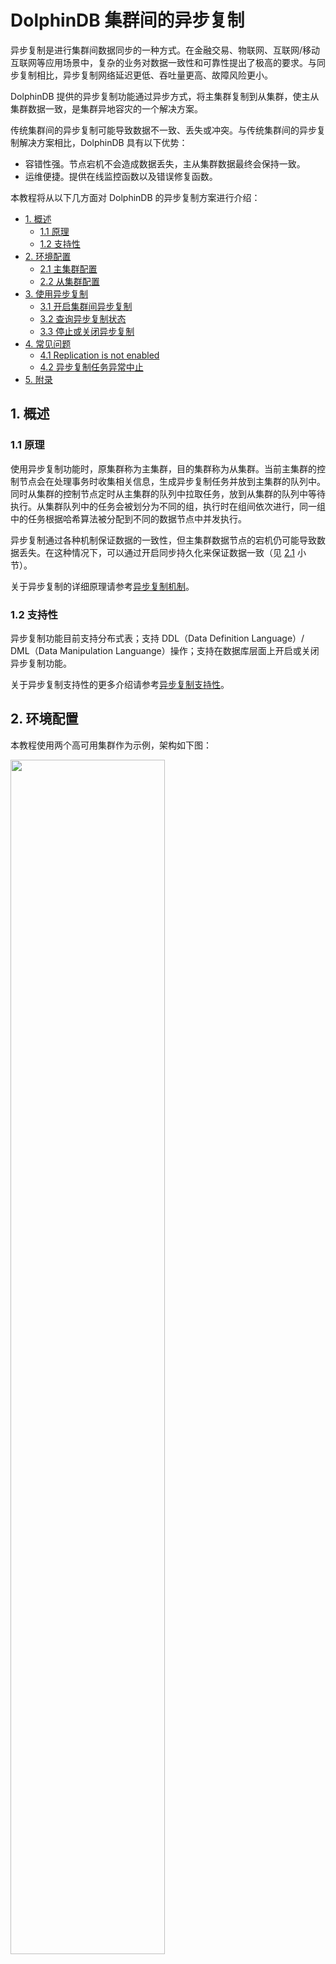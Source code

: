 # DolphinDB 集群间的异步复制

异步复制是进行集群间数据同步的一种方式。在金融交易、物联网、互联网/移动互联网等应用场景中，复杂的业务对数据一致性和可靠性提出了极高的要求。与同步复制相比，异步复制网络延迟更低、吞吐量更高、故障风险更小。

DolphinDB 提供的异步复制功能通过异步方式，将主集群复制到从集群，使主从集群数据一致，是集群异地容灾的一个解决方案。

传统集群间的异步复制可能导致数据不一致、丢失或冲突。与传统集群间的异步复制解决方案相比，DolphinDB 具有以下优势：

- 容错性强。节点宕机不会造成数据丢失，主从集群数据最终会保持一致。
- 运维便捷。提供在线监控函数以及错误修复函数。

本教程将从以下几方面对 DolphinDB 的异步复制方案进行介绍：


  - [1. 概述](#1-概述)
    - [1.1 原理](#11-原理)
    - [1.2 支持性](#12-支持性)
  - [2. 环境配置](#2-环境配置)
    - [2.1 主集群配置](#21-主集群配置)
    - [2.2 从集群配置](#22-从集群配置)
  - [3. 使用异步复制](#3-使用异步复制)
    - [3.1 开启集群间异步复制](#31-开启集群间异步复制)
    - [3.2 查询异步复制状态](#32-查询异步复制状态)
    - [3.3 停止或关闭异步复制](#33-停止或关闭异步复制)
  - [4. 常见问题](#4-常见问题)
    - [4.1 Replication is not enabled](#41-replication-is-not-enabled)
    - [4.2 异步复制任务异常中止](#42-异步复制任务异常中止)
  - [5. 附录](#5-附录)


## 1. 概述

### 1.1 原理

使用异步复制功能时，原集群称为主集群，目的集群称为从集群。当前主集群的控制节点会在处理事务时收集相关信息，生成异步复制任务并放到主集群的队列中。同时从集群的控制节点定时从主集群的队列中拉取任务，放到从集群的队列中等待执行。从集群队列中的任务会被划分为不同的组，执行时在组间依次进行，同一组中的任务根据哈希算法被分配到不同的数据节点中并发执行。

异步复制通过各种机制保证数据的一致性，但主集群数据节点的宕机仍可能导致数据丢失。在这种情况下，可以通过开启同步持久化来保证数据一致（见 [2.1](#21-主集群配置) 小节）。

关于异步复制的详细原理请参考[异步复制机制](https://dolphindb.cn/cn/help/DatabaseandDistributedComputing/Database/ClusterAsyncReplication.html#id4)。

### 1.2 支持性

异步复制功能目前支持分布式表；支持 DDL（Data  Definition Language）/ DML（Data Manipulation Languange）操作；支持在数据库层面上开启或关闭异步复制功能。

关于异步复制支持性的更多介绍请参考[异步复制支持性](https://dolphindb.cn/cn/help/DatabaseandDistributedComputing/Database/ClusterAsyncReplication.html#id2)。

## 2. 环境配置

本教程使用两个高可用集群作为示例，架构如下图：

<img src="./images/Asynchronous_Replication/2_1.png" width=70%>

集群间的异步复制支持一个主集群，多个从集群。用户在使用异步复制功能时需要至少部署两个集群，集群类型可为单服务器集群、多服务器集群以及高可用集群。关于如何部署集群请参考[单服务器集群部署](https://gitee.com/dolphindb/Tutorials_CN/blob/master/single_machine_cluster_deploy.md)、[多服务器集群部署](https://gitee.com/dolphindb/Tutorials_CN/blob/master/multi_machine_cluster_deployment.md)、[高可用集群部署](https://gitee.com/dolphindb/Tutorials_CN/blob/master/ha_cluster_deployment.md)。

本教程假定主集群配置文件位于 */dolphindb/server/cluster1/config* 目录下，从集群配置文件位于 */dolphindb/server/cluster2/config* 目录下。与异步复制相关的配置项请参考[集群间的异步复制配置项](https://www.dolphindb.cn/cn/help/DatabaseandDistributedComputing/Configuration/ConfigParamRef.html#id23)。

### 2.1 主集群配置

以 P1 服务器为例，首先登陆 P1 服务器，进入 */dolphindb/server/cluster1/config* 目录。

- **控制节点配置**

执行以下 Shell 命令修改 *controller.cfg* 配置文件：

```
vim ./controller.cfg
```

添加如下配置项参数：

```
clusterReplicationSlaveNum=1
```

*clusterReplicationSlaveNum* 指定允许配置的从集群数量上限，本教程中从集群数量为1。

- **数据节点配置**

执行以下 Shell 命令修改 *cluster.cfg* 配置文件：

```
vim ./cluster.cfg
```

添加如下配置项参数：

```
clusterReplicationMode=master
clusterReplicationWorkDir=/dolphindb/server/cluster1/replication
clusterReplicationSyncPersistence=false
```

*clusterReplicationSyncPersistence* 指定是否开启任务数据的同步持久化，默认为 false，表示持久化异步进行。在这种状态下，主集群数据节点的宕机可能导致数据丢失。可以指定 *clusterReplicationSyncPersistence* 的值为 true 开启同步持久化，以确保数据的一致性。但请注意，开启同步持久化之后，主集群的事务效率会降低。

在完成 P1 服务器的配置之后，请同步修改主集群中其它服务器的配置。在本例中，这表示 P2 和 P3 服务器的配置同样需要按照以上操作进行修改。

### 2.2 从集群配置

以 P1 服务器为例，首先登陆 P1 服务器，进入 */dolphindb/server/cluster2/confi*g 目录。

- **控制节点配置**

执行以下 Shell 命令修改 *controller.cfg* 配置文件：

```
vim ./controller.cfg
```

添加如下配置项参数：

```
clusterReplicationMasterCtl=10.0.0.1:8848
```

*clusterReplicationMasterCtl* 指定主集群控制节点。若主集群为高可用集群，则指定为控制节点 raft 组中的任意节点即可。在本例中指定 P1 服务器中的控制节点。

- **数据节点配置**

执行以下 Shell 命令修改 *cluster.cfg 配置文件：*

```
vim ./cluster.cfg
```

添加如下配置项参数：

```
clusterReplicationMode=slave
clusterReplicationExecutionUsername=admin
clusterReplicationExecutionPassword=123456
```

在配置中指定了用于执行集群间异步复制的用户名和密码。**必须确保该用户有事务操作的相关权限**，即对于主集群上执行的操作，该用户在从集群上同样有执行的权限，否则异步复制任务会失败。关于 DolphinDB 权限的具体介绍请参考[用户权限管理](https://www.dolphindb.cn/cn/help/SystemManagement/UserAccessControl.html)。

在完成以上配置之后，请同步修改从集群中其它服务器的配置。

## 3. 使用异步复制

接下来通过一个例子介绍如何使用 DolphinDB 集群间的异步复制功能。首先，在主集群和从集群中各选择一个数据节点（以下分别使用 dataNodeMaster 和 dataNodeSlave 表示），打开对应的交互编程界面。

### 3.1 开启集群间异步复制

在 dataNodeMaster 的交互编程界面执行以下语句创建数据库：

```
// 创建存储的数据库
login("admin", "123456")
dbName = "dfs://testDB"
if(existsDatabase(dbName)){
  dropDatabase(dbName)
}
db = database(dbName, VALUE, 2023.01.01..2023.12.31)
```

集群异步复制状态共三种：

- ENABLED，开启状态，集群的默认状态；
- DISABLED，关闭状态，用户手动停止了异步复制任务或配置中未包括异步复制相关配置项；
- STOPPED，停止状态，从集群任务执行失败 30 次后将转为该状态。

在集群启动时异步复制状态默认为 "ENABLED"，但集群中新创建的数据库默认关闭异步复制功能，因此需要在 dataNodeMaster 的交互编程界面执行以下语句开启新建数据库的异步复制功能：

```
setDatabaseForClusterReplication(db, true)
```

执行以下语句以确认数据库的异步复制是否开启：

```
schema(db).clusterReplicationEnabled
```

若执行结果返回 true，则说明异步复制功能已启用。也可以通过 [getDatabaseClusterReplicationStatus](https://www.dolphindb.cn/cn/help/FunctionsandCommands/FunctionReferences/g/getDatabaseClusterReplicationStatus.html) 查看所有数据库的异步复制开启状态，但请注意，使用该函数的前提是数据库中存在数据。

```
getDatabaseClusterReplicationStatus()
```

查询结果如下，**dbName** 表示库名，**enabled** 表示开启状态。

<img src="./images/Asynchronous_Replication/3_1.png" width=20%>

### 3.2 查询异步复制状态

在 dataNodeMaster 的交互编程界面执行以下语句创建分区表：

```
// 创建分区表
tbName = "testTB"
colNames = `SecurityID`DateTime`PreClosePx`OpenPx`HighPx`LowPx`LastPx`Volume`Amount
colTypes = [SYMBOL, DATETIME, DOUBLE, DOUBLE, DOUBLE, DOUBLE, DOUBLE, INT, DOUBLE]
schemaTable = table(1:0, colNames, colTypes)
db.createPartitionedTable(table=schemaTable, tableName=tbName, partitionColumns=`DateTime)
```

为了确认在主集群中创建库表后，从集群复制了主集群的库表信息，在 dataNodeSlave 的交互编程界面执行以下语句：

```
loadTable("dfs://testDB", "testTB")
```

函数执行成功说明从集群中成功创建了数据库 `dfs://testDB` 和表 `testTB`。

接着在 dataNodeMaster 执行以下语句，模拟生成 5000 个股票 1 天的 1 分钟 K 线数据：

```
// 模拟数据并写入分区表
n = 1210000
randPrice = round(10+rand(1.0, 100), 2)
randVolume = 100+rand(100, 100)
SecurityID = lpad(string(take(0..4999, 5000)), 6, `0)
DateTime = (2023.01.08T09:30:00 + take(0..120, 121)*60).join(2023.01.08T13:00:00 + take(0..120, 121)*60)
PreClosePx = rand(randPrice, n)
OpenPx = rand(randPrice, n)
HighPx = rand(randPrice, n)
LowPx = rand(randPrice, n)
LastPx = rand(randPrice, n)
Volume = int(rand(randVolume, n))
Amount = round(LastPx*Volume, 2)
tmp = cj(table(SecurityID), table(DateTime))
t = tmp.join!(table(PreClosePx, OpenPx, HighPx, LowPx, LastPx, Volume, Amount))
dbName = "dfs://testDB"
tbName = "testTB"
loadTable(dbName, tbName).append!(t)
```

执行以下语句确认数据已同步到从集群中：

```
select count(*) from loadTable("dfs://testDB", "testTB")
```

返回结果如下：

<img src="./images/Asynchronous_Replication/3_2.png" width=15%>

从集群对应的分区表中插入了 1210000 条数据。可以确认主集群中的数据已同步到从集群中。

若希望查看关于集群间异步复制更详细的状态信息，可通过 DolphinDB 提供的一系列函数进行查询：

- `getMasterReplicationStatus`
- `getSlaveReplicationStatus`
- `getRecentSlaveReplicationInfo`
- `getClusterReplicationMetrics`

在 dataNodeMaster 的交互编程界面执行以下语句可以查询主集群任务发送队列的状态：

```
rpc(getControllerAlias(), getMasterReplicationStatus)
```

[getMasterReplicationStatus](https://www.dolphindb.cn/cn/help/FunctionsandCommands/FunctionReferences/g/getMasterReplicationStatus.html) 只能在控制节点上执行，用户可以通过 `rpc` 函数在控制节点上进行调用。返回结果如下。

<img src="./images/Asynchronous_Replication/3_3.png" width=80%>

主集群生成了三个异步复制任务，分别对应创建数据库、创建表和插入数据。关于上图中各参数的介绍请参考[函数介绍](https://www.dolphindb.cn/cn/help/FunctionsandCommands/FunctionReferences/g/getMasterReplicationStatus.html)。

与之相对应，在 dataNodeSlave 上使用 [getSlaveReplicationStatus](https://www.dolphindb.cn/cn/help/FunctionsandCommands/FunctionReferences/g/getSlaveReplicationStatus.html)[ ](https://www.dolphindb.cn/cn/help/FunctionsandCommands/FunctionReferences/g/getSlaveReplicationStatus.html?highlight=异步复制)可以查询从集群任务执行队列的状态：

```
rpc(getControllerAlias(), getSlaveReplicationStatus)
```

函数返回结果如下。

<img src="./images/Asynchronous_Replication/3_4.png" width=80%>

从集群拉取了主集群上生成的三个任务并完成执行。

在 dataNodeMaster 上使用 [getRecentSlaveReplicationInfo](https://www.dolphindb.cn/cn/help/FunctionsandCommands/FunctionReferences/g/getRecentSlaveReplicationInfo.html) 可以查看跨集群异步复制进程中，连接到主集群的各从集群最近一次的任务状态。

```
rpc(getControllerAlias(), getRecentSlaveReplicationInfo)
```

函数返回结果如下。

<img src="./images/Asynchronous_Replication/3_5.png" width=70%>

从集群最近一次拉取任务时通过控制节点 10.0.0.3:8711 进行连接，最近完成任务的 taskID 为 3。

若想获取从集群异步复制的任务进度和耗时，可以在 dataNodeSlave 上使用 [getClusterReplicationMetrics](https://www.dolphindb.cn/cn/help/FunctionsandCommands/FunctionReferences/g/getClusterReplicationMetrics.html) 进行查询。

```
rpc(getControllerAlias(), getClusterReplicationMetrics, 30)
```

最后一个参数指定了时间区间为过去 30s 内的状态信息，函数返回结果如下。

<img src="./images/Asynchronous_Replication/3_6.png" width=70%>

过去 30s 内完成了三个任务，任务平均耗时为 00:00:00.537。  

:bulb:**注意**：  
若将上述例子中最后一个参数值改为-1，即 `rpc(getControllerAlias(),getClusterReplicationMetrics, -1)`，则返回自异步复制开启后的所有状态信息。

### 3.3 停止或关闭异步复制

在某些情况下需要暂时停止集群间的异步复制，在 dataNodeMaster 或 dataNodeSlave 上执行如下语句来停止主集群或从集群的异步复制。

```
rpc(getControllerAlias(), stopClusterReplication)
```

若在主集群上执行 [stopClusterReplication](https://www.dolphindb.cn/cn/help/FunctionsandCommands/CommandsReferences/s/stopClusterReplication.html)，集群异步复制状态转为 "DISABLED"，在此之后创建的任务将不会放到发送队列中；若在从集群上执行，从集群停止从主集群读取新任务，但正在执行中的任务不会停止。

若希望重新开启异步复制，可通过 [startClusterReplication](https://www.dolphindb.cn/cn/help/FunctionsandCommands/CommandsReferences/s/startClusterReplication.html)  重新启动，集群状态将转为 "ENABLED"。该函数同样只能在控制节点上调用。

当完成异步复制任务之后希望关闭数据库的异步复制功能时，可使用 [setDatabaseForClusterReplication](https://www.dolphindb.cn/cn/help/FunctionsandCommands/CommandsReferences/s/setDatabaseForClusterReplication.html) 来关闭。

```
setDatabaseForClusterReplication(db, false)
```

以上通过一些简单的例子对如何使用异步复制功能进行了介绍，若希望了解更多异步复制支持的操作，请参考 [DolphinDB用户手册](https://www.dolphindb.cn/cn/help/index.html)。

## 4. 常见问题

### 4.1 Replication is not enabled

执行异步复制相关函数报错如下：

<img src="./images/Asynchronous_Replication/4_1.png" width=60%>

该情况一般为集群未正确配置异步复制，请参考[第二节](#2-环境配置)检查环境配置。

### 4.2 异步复制任务异常中止

异步复制任务在执行过程中可能由于异常而中止，比如下面这种情况。

<img src="./images/Asynchronous_Replication/4_2.png" width=80%>

使用 `getSlaveReplicationStatus` 查看任务执行队列状态发现异步复制任务由于失败而中止，**state** 显示为 “FAILED”，失败的任务 ID 为 938。此时的集群状态为 “STOPPED”。

导致异步复制任务失败的原因可能为磁盘容量不足、无写文件权限等等，**details** 中会给出失败原因。用户可以根据失败原因尝试解决，然后执行 *startClusterReplication* 重启异步复制任务。从集群将再次执行所有失败的任务。

若无法分析失败原因，请联系技术支持人员进行处理。可以暂时跳过失败的任务，继续执行之后的任务，在从集群的数据节点上执行以下语句跳过该任务。

```
rpc(getControllerAlias(), skipClusterReplicationTask, 938)
rpc(getControllerAlias(), startClusterReplication)
```

首先通过 [skipClusterReplicationTask](https://www.dolphindb.cn/cn/help/FunctionsandCommands/CommandsReferences/s/skipClusterReplicationTask.html) 跳过了失败的任务，接着调用 `startClusterReplication` 重启了异步复制。跳过的任务将被标记为完成状态。

## 5. 附录

异步复制主集群Demo：

demo_asynMaster.dos:  [Asynchronous_Replication](script/Asynchronous_Replication) 



异步复制从集群Demo：

demo_asynSlave.dos:  [Asynchronous_Replication](script/Asynchronous_Replication) 



 